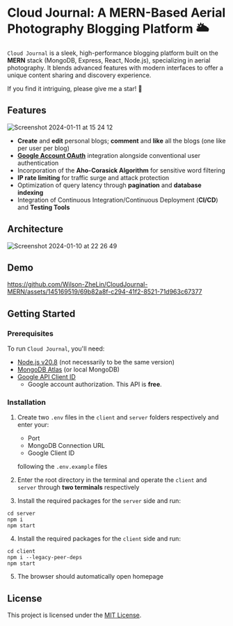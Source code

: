 # Cloud Journal: A MERN-Based Aerial Photography Blogging Platform 🌥️

`Cloud Journal` is a sleek, high-performance blogging platform built on the **MERN** stack (MongoDB, Express, React, Node.js), specializing in aerial photography. It blends advanced features with modern interfaces to offer a unique content sharing and discovery experience.

If you find it intriguing, please give me a star! 🌟

Features
--------

![Screenshot 2024-01-11 at 15 24 12](https://github.com/Wilson-ZheLin/CloudJournal-MERN/assets/145169519/db73b96d-2b3b-481b-8e89-8c07fde250b1)

* **Create** and **edit** personal blogs; **comment** and **like** all the blogs (one like per user per blog)
* [**Google Account OAuth**](https://console.cloud.google.com/apis) integration alongside conventional user authentication
* Incorporation of the **Aho-Corasick Algorithm** for sensitive word filtering
* **IP rate limiting** for traffic surge and attack protection
* Optimization of query latency through **pagination** and **database indexing**
* Integration of Continuous Integration/Continuous Deployment (**CI/CD**) and **Testing Tools**

Architecture
------------

![Screenshot 2024-01-10 at 22 26 49](https://github.com/Wilson-ZheLin/CloudJournal-MERN/assets/145169519/dc175b84-8f91-4481-b5a8-2fed7bb2c103)

Demo
----

https://github.com/Wilson-ZheLin/CloudJournal-MERN/assets/145169519/69b82a8f-c294-41f2-8521-71d963c67377

Getting Started
---------------

### Prerequisites
To run `Cloud Journal`, you'll need:
* [Node.js v20.8](https://nodejs.org/en) (not necessarily to be the same version)
* [MongoDB Atlas](https://www.mongodb.com/atlas/database) (or local MongoDB)
* [Google API Client ID](https://console.cloud.google.com/apis)
  * Google account authorization. This API is **free**.

### Installation
1. Create two `.env` files in the `client` and `server` folders respectively and enter your:
    * Port
    * MongoDB Connection URL
    * Google Client ID

   following the `.env.example` files

2. Enter the root directory in the terminal and operate the `client` and `server` through **two terminals** respectively

3. Install the required packages for the `server` side and run:

```
cd server
npm i
npm start
```

4. Install the required packages for the `client` side and run:

```
cd client
npm i --legacy-peer-deps
npm start
```

5. The browser should automatically open homepage

License
-------

This project is licensed under the [MIT License](./LICENSE).
